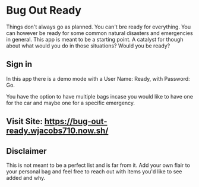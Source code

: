 # Bug Out Ready

Things don't always go as planned. You can't bre ready for everything. You can however be ready for some common natural disasters and emergencies in general. This app is meant to be a starting point. A catalyst for though about what would you do in those situations? Would you be ready?

## Sign in

In this app there is a demo mode with a User Name: Ready, with Password: Go.

You have the option to have multiple bags incase you would like to have one for the car and maybe one for a specific emergency. 

## Visit Site: https://bug-out-ready.wjacobs710.now.sh/

## Disclaimer

This is not meant to be a perfect list and is far from it. Add your own flair to your personal bag and feel free to reach out with items you'd like to see added and why. 